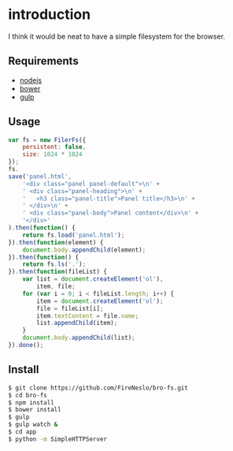 # introduction
I think it would be neat to have a simple filesystem for the browser.

## Requirements
* [nodejs](http://nodejs.org)
* [bower](http://bower.io)
* [gulp](http://gulpjs.com)

## Usage
```js
var fs = new FilerFs({
    persistent: false,
    size: 1024 * 1024
});
fs.
save('panel.html',
    '<div class="panel panel-default">\n' +
    ' <div class="panel-heading">\n' +
    '   <h3 class="panel-title">Panel title</h3>\n' +
    ' </div>\n' +
    ' <div class="panel-body">Panel content</div>\n' +
    '</div>'
).then(function() {
    return fs.load('panel.html');
}).then(function(element) {
    document.body.appendChild(element);
}).then(function() {
    return fs.ls('.');
}).then(function(fileList) {
    var list = document.createElement('ol'),
        item, file;
    for (var i = 0; i < fileList.length; i++) {
        item = document.createElement('ol');
        file = fileList[i];
        item.textContent = file.name;
        list.appendChild(item);
    }
    document.body.appendChild(list);
}).done();
```


## Install

``` bash
$ git clone https://github.com/FireNeslo/bro-fs.git
$ cd bro-fs
$ npm install
$ bower install
$ gulp
$ gulp watch &
$ cd app
$ python -m SimpleHTTPServer
```